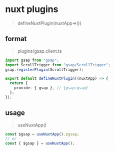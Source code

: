 # nuxt plugins

> defineNuxtPlugin(nuxtApp=>())

## format

> plugins/gsap.client.ts

```ts
import gsap from "gsap";
import ScrollTrigger from "gsap/ScrollTrigger";
gsap.registerPlugin(ScrollTrigger);

export default defineNuxtPlugin((nuxtApp) => {
  return {
    provide: { gsap }, // {gsap:gsap}
  };
});
```

## usage

> useNuxtApp()

```ts
const $gsap = useNuxtApp().$gsap;
// or
const { $gsap } = useNuxtApp();
```
